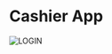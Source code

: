 # Cashier App

![LOGIN](https://user-images.githubusercontent.com/84588706/162619465-16b3b474-8703-49fe-85b3-44f7fcde2f34.jpg)
